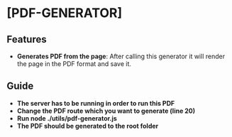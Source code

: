 # [PDF-GENERATOR]

## Features

- **Generates PDF from the page**: After calling this generator it will render the page in the PDF format and save it.

## Guide

- **The server has to be running in order to run this PDF**
- **Change the PDF route which you want to generate (line 20)**
- **Run node ./utils/pdf-generator.js**
- **The PDF should be generated to the root folder**
